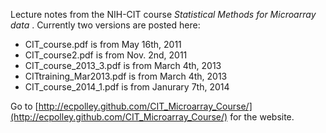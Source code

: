 Lecture notes from the NIH-CIT course *Statistical Methods for Microarray data* . Currently two versions are posted here:

*	CIT_course.pdf is from May 16th, 2011
*	CIT_course2.pdf is from Nov. 2nd, 2011
*   CIT_course_2013_3.pdf is from March 4th, 2013
*   CITtraining_Mar2013.pdf is from March 4th, 2013
*	CIT_course_2014_1.pdf is from Janurary 7th, 2014

Go to [http://ecpolley.github.com/CIT_Microarray_Course/](http://ecpolley.github.com/CIT_Microarray_Course/) for the website.


